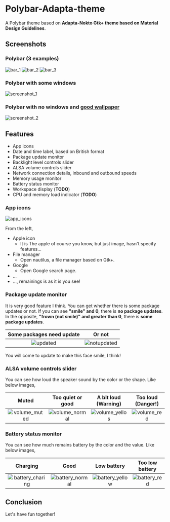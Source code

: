 # Polybar-Adapta-theme

A Polybar theme based on **Adapta-Nokto Gtk+ theme based on Material Design Guidelines**.

## Screenshots

### Polybar (3 examples)

![bar_1](https://raw.githubusercontent.com/matoruru/polybar-adapta-theme/img/bar_1.png)
![bar_2](https://raw.githubusercontent.com/matoruru/polybar-adapta-theme/img/bar_2.png)
![bar_3](https://raw.githubusercontent.com/matoruru/polybar-adapta-theme/img/bar_3.png)

### Polybar with some windows

![screenshot_1](https://raw.githubusercontent.com/matoruru/polybar-adapta-theme/img/screenshot_1.png)

### Polybar with no windows and [good wallpaper](https://github.com/matoruru/arch-tools/blob/master/Pictures/ruru.png)

![screenshot_2](https://raw.githubusercontent.com/matoruru/polybar-adapta-theme/img/screenshot_empty.png)


## Features

- App icons
- Date and time label, based on British format
- Package update monitor
- Backlight level controls slider
- ALSA volume controls slider
- Network connection details, inbound and outbound speeds
- Memory usage monitor
- Battery status monitor
- Workspace display (**TODO**)
- CPU and memory load indicator (**TODO**)

### App icons

![app_icons](https://raw.githubusercontent.com/matoruru/polybar-adapta-theme/img/app_icons.png)

From the left,
- Apple icon
  - It is The apple of course you know, but just image, hasn't specify features...
- File manager
  - Open nautilus, a file manager based on Gtk+.
- Google
  - Open Google search page.
- ...
- ..., remainings is as it is you see!

### Package update monitor

It is very good feature I think. You can get whether there is some package updates or not.
If you can see **"smile" and 0**, there is **no package updates**. In the opposite, **"frown (not smile)" and greater than 0**, there is **some package updates**.

| Some packages need update | Or not |
| :--: | :--: |
| ![updated](https://raw.githubusercontent.com/matoruru/polybar-adapta-theme/img/updated.png) | ![notupdated](https://raw.githubusercontent.com/matoruru/polybar-adapta-theme/img/notupdated.png) |

You will come to update to make this face smile, I think!

### ALSA volume controls slider

You can see how loud the speaker sound by the color or the shape.
Like below images,

| Muted | Too quiet or good | A bit loud (Warning) | Too loud (Danger!) |
| :---: | :---------------: | :------------------: | :----------------: |
| ![volume_muted](https://raw.githubusercontent.com/matoruru/polybar-adapta-theme/img/volume_muted.png) | ![volume_normal](https://raw.githubusercontent.com/matoruru/polybar-adapta-theme/img/volume_normal.png) | ![volume_yellos](https://raw.githubusercontent.com/matoruru/polybar-adapta-theme/img/volume_yellow.png) | ![volume_red](https://raw.githubusercontent.com/matoruru/polybar-adapta-theme/img/volume_red.png) |

### Battery status monitor

You can see how much remains battery by the color and the value.
Like below images,

| Charging | Good | Low battery | Too low battery |
| :------: | :--: | :---------: | :-------------: |
| ![battery_charing](https://raw.githubusercontent.com/matoruru/polybar-adapta-theme/img/battery_charging.png) | ![battery_normal](https://raw.githubusercontent.com/matoruru/polybar-adapta-theme/img/battery_normal.png) | ![battery_yellow](https://raw.githubusercontent.com/matoruru/polybar-adapta-theme/img/battery_yellow.png) | ![battery_red](https://raw.githubusercontent.com/matoruru/polybar-adapta-theme/img/battery_red.png) |

## Conclusion

Let's have fun together!

